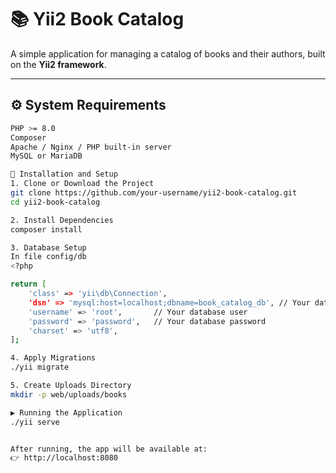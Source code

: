 # 📚 Yii2 Book Catalog

A simple application for managing a catalog of books and their authors, built on the **Yii2 framework**.

---

## ⚙️ System Requirements

```bash
PHP >= 8.0
Composer
Apache / Nginx / PHP built-in server
MySQL or MariaDB

🚀 Installation and Setup
1. Clone or Download the Project
git clone https://github.com/your-username/yii2-book-catalog.git
cd yii2-book-catalog

2. Install Dependencies
composer install

3. Database Setup
In file config/db
<?php

return [
    'class' => 'yii\db\Connection',
    'dsn' => 'mysql:host=localhost;dbname=book_catalog_db', // Your database name
    'username' => 'root',       // Your database user
    'password' => 'password',   // Your database password
    'charset' => 'utf8',
];

4. Apply Migrations
./yii migrate

5. Create Uploads Directory
mkdir -p web/uploads/books

▶️ Running the Application
./yii serve


After running, the app will be available at:
👉 http://localhost:8080

